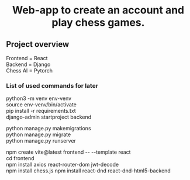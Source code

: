 <h1 align="center">
    Web-app to create an account and play chess games.
</h1>

## Project overview

Frontend  =  React <br>
Backend   =  Django <br>
Chess AI  =  Pytorch <br>

### List of used commands for later

python3 -m venv env-venv<br>
source env-venv/bin/activate<br>
pip install -r requirements.txt<br>
django-admin startproject backend<br>

python manage.py makemigrations<br>
python manage.py migrate<br>
python manage.py runserver<br>

npm create vite@latest frontend -- --template react<br>
cd frontend<br>
npm install axios react-router-dom jwt-decode<br>
npm install chess.js
npm install react-dnd react-dnd-html5-backend

